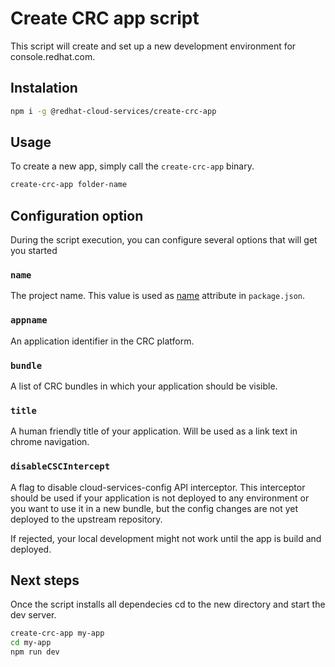 # Create CRC app script

This script will create and set up a new development environment for console.redhat.com.

## Instalation

```sh
npm i -g @redhat-cloud-services/create-crc-app
```

## Usage

To create a new app, simply call the `create-crc-app` binary.

```sh
create-crc-app folder-name
```

## Configuration option

During the script execution, you can configure several options that will get you started

### `name`

The project name. This value is used as <a href="https://docs.npmjs.com/cli/v8/configuring-npm/package-json#name" target="blank">name</a> attribute in `package.json`.

### `appname`

An application identifier in the CRC platform.

### `bundle`

A list of CRC bundles in which your application should be visible.

### `title`

A human friendly title of your application. Will be used as a link text in chrome navigation.

### `disableCSCIntercept`

A flag to disable cloud-services-config API interceptor. This interceptor should be used if your application is not deployed to any environment or you want to use it in a new bundle, but the config changes are not yet deployed to the upstream repository.

If rejected, your local development might not work until the app is build and deployed.


## Next steps

Once the script installs all dependecies cd to the new directory and start the dev server.

```sh
create-crc-app my-app
cd my-app
npm run dev
```
